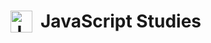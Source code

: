 # JavaScript Studies <img align="left" alt="JavaScript logo" title="JavaScript" width="35px" src="https://cdn.jsdelivr.net/gh/devicons/devicon/icons/javascript/javascript-original.svg" style="padding-right:10px;" />